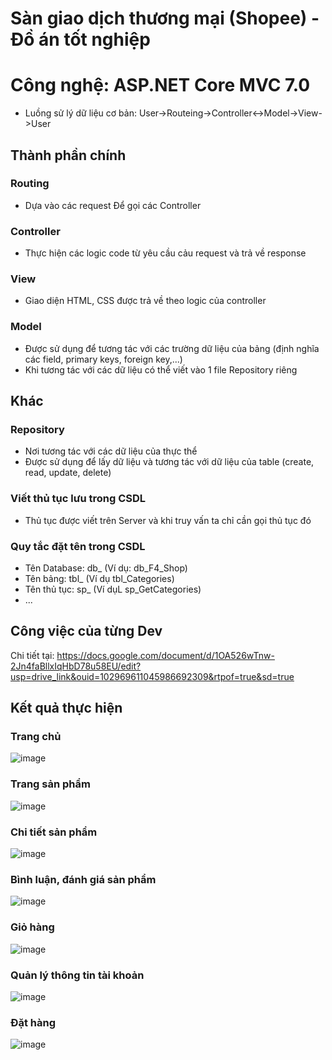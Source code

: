# Sàn giao dịch thương mại (Shopee) - Đồ án tốt nghiệp
# Công nghệ: ASP.NET Core MVC  7.0
- Luồng sử lý dữ liệu cơ bản: User->Routeing->Controller<->Model->View->User

## Thành phần chính
### Routing
- Dựa vào các request Để gọi các Controller

### Controller
- Thực hiện các logic code từ yêu cầu cảu request và trả về response

### View
- Giao diện HTML, CSS được trả về theo logic của controller

### Model
- Được sử dụng để tương tác với các trường dữ liệu của bảng (định nghĩa các field, primary keys, foreign key,...)
- Khi tương tác với các dữ liệu có thể viết vào 1 file Repository riêng

## Khác
### Repository 
- Nơi tương tác với các dữ liệu của thực thể
- Được sử dụng để lấy dữ liệu và tương tác với dữ liệu của table (create, read, update, delete)

### Viết thủ tục lưu trong CSDL
  - Thủ tục được viết trên Server và khi truy vấn ta chỉ cần gọi thủ tục đó
### Quy tắc đặt tên trong CSDL
 - Tên Database: db_ (Ví dụ: db_F4_Shop)
 - Tên bảng: tbl_ (Ví dụ tbl_Categories)
 - Tên thủ tục: sp_ (Ví dụL sp_GetCategories)
 - ...
## Công việc của từng Dev
Chi tiết tại: https://docs.google.com/document/d/1OA526wTnw-2Jn4faBllxIqHbD78u58EU/edit?usp=drive_link&ouid=102969611045986692309&rtpof=true&sd=true
## Kết quả thực hiện
### Trang chủ
![image](https://github.com/DangVanCong2301/F4-Shop/assets/111124018/0a5c5d59-3f51-43f7-bb47-2b222c0a2932)
### Trang sản phẩm
![image](https://github.com/DangVanCong2301/F4-Shop/assets/111124018/9126d19c-cc46-49c9-87cf-ac0b98ab04c6)
### Chi tiết sản phẩm
![image](https://github.com/DangVanCong2301/F4-Shop/assets/111124018/1dc1ab47-6c82-4cf9-96b6-4e30309d8e08)
### Bình luận, đánh giá sản phẩm
![image](https://github.com/DangVanCong2301/F4-Shop/assets/111124018/92aafd63-a34e-4092-a23b-f2e344673e9f)
### Giỏ hàng
![image](https://github.com/DangVanCong2301/F4-Shop/assets/111124018/a8e018a9-86e4-4cbd-aca2-29a3d112b676)
### Quản lý thông tin tài khoản
![image](https://github.com/DangVanCong2301/F4-Shop/assets/111124018/bef0bda4-ea4b-46eb-af38-e77e64aee75f)
### Đặt hàng
![image](https://github.com/DangVanCong2301/F4-Shop/assets/111124018/30261bcb-5b7f-48aa-aa36-315cda07caae)










